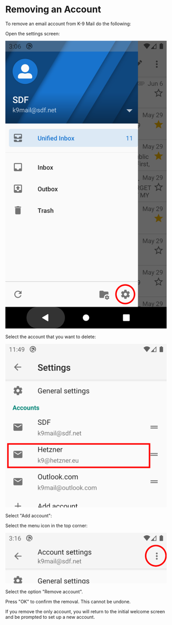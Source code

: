 # Removing an Account

To remove an email account from K-9 Mail do the following:

Open the settings screen:

![settings icon](img/settings_select.png)

Select the account that you want to delete:

![select account](img/account_select.png)

Select "Add account":


Select the menu icon in the top corner:

![menu icon](img/account_menu_icon.png)

Select the option "Remove account".

Press "OK" to confirm the removal. This cannot be undone.

If you remove the only account, you will return to the initial welcome screen and be prompted
to set up a new account.
